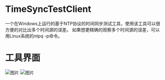 # TimeSyncTestClient
一个在Windows上运行的基于NTP协议的时间同步测试工具，使用该工具可以很方便的对比出多个时间源的误差。
如果想更精确的观察多个时间源的误差，可以用Linux系统的ntpq -p命令。
# 工具界面
![图片](https://user-images.githubusercontent.com/115967131/196845283-54e9eaf6-ad7b-4cf1-a793-a03418d0a79e.png)
![图片](https://user-images.githubusercontent.com/115967131/196845523-28df4aaa-2135-417d-8da4-1817133fdfb4.png)
